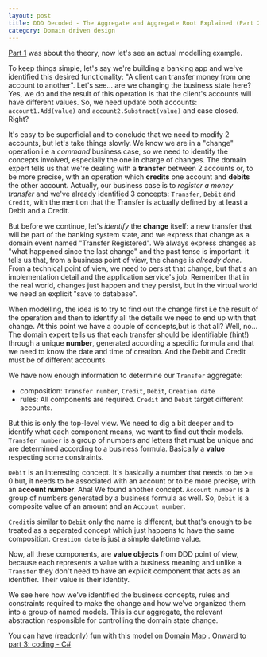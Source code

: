 ```yaml
---
layout: post
title: DDD Decoded - The Aggregate and Aggregate Root Explained (Part 2)
category: Domain driven design
---
```


[Part 1](http://blog.sapiensworks.com/post/2016/07/14/DDD-Aggregate-Decoded-1) was about the theory, now let's see an actual modelling example.

To keep things simple, let's say we're building a banking app and we've identified this desired functionality: "A client can transfer money from one account to another". Let's see... are we changing the business state here? Yes, we do and the result of this operation is that the client's accounts will have different values. So, we need update both accounts: `account1.Add(value)` and `account2.Substract(value)` and case closed. Right? 

It's easy to be superficial and to conclude that we need to modify 2 accounts, but let's take things slowly. We know we are in a "change" operation i.e a _command_ business case, so we need to identify the concepts involved, especially the one in charge of changes. The domain expert tells us that we're dealing with a **transfer** between 2 accounts or, to be more precise, with an operation which **credits** one account and **debits** the other account. Actually, our business case is to _register a money transfer_ and we've already identified 3 concepts: `Transfer`, `Debit` and `Credit`, with the mention that the Transfer is actually defined by at least a Debit and a Credit. 

But before we continue, let's _identify_ the **change** itself: a new transfer that will be part of the banking system state, and we express that change as a domain event named "Transfer Registered". We always express changes as "what happened since the last change" and the past tense is important: it tells us that, from a business point of view, the change is _already done_. From a technical point of view, we need to persist that change, but that's an implementation detail and the application service's job. Remember that in the real world, changes just happen and they persist, but in the virtual world we need an explicit "save to database". 

When modelling, the idea is to try to find out the change first i.e the result of the operation and then to identify all the details we need to end up with that change. At this point we have a couple of concepts,but is that all? Well, no... The domain expert tells us that each transfer should be identifiable (hint!) through a unique **number**, generated according a specific formula and that we need to know the date and time of creation. And the Debit and Credit must be of different accounts. 
 
We have now enough information to determine our `Transfer` aggregate:

* composition: `Transfer number`, `Credit`, `Debit`, `Creation date`
* rules: All components are required. `Credit` and `Debit` target different accounts. 

But this is only the top-level view. We need to dig a bit deeper and to identify what each component means, we want to find out their models. `Transfer number` is a group of numbers and letters that must be unique and are determined according to a business formula. Basically a **value** respecting some constraints. 

`Debit` is an interesting concept. It's basically a number that needs to be >= 0 but, it needs to be associated with an account or to be more precise, with an **account number**. Aha! We found another concept. `Account number` is a group of numbers generated by a business formula as well. So, `Debit` is a composite value of an amount and an `Account number`. 

`Credit`is similar to `Debit` only the name is different, but that's enough to be treated as a separated concept which just happens to have the same composition.
`Creation date` is just a simple datetime value.

Now, all these components, are **value objects** from DDD point of view, because each represents a value with a business meaning and unlike a `Transfer` they don't need to have an explicit component that acts as an identifier. Their value is their identity.  

We see here how we've identified the business concepts, rules and constraints required to make the change and how we've organized them into a group of named models. This is our aggregate, the relevant abstraction responsible for controlling the domain state change.

You can have (readonly) fun with this model on [Domain Map](http://www.domain-map.rocks/sapiens#/blogagg/view/e44139e0-4646-4908-9053-28b1458c21b0/ac/4c8088e9-78dd-4304-95cc-265a7da6eb60) . Onward to [part 3: coding - C#](http://blog.sapiensworks.com/post/2016/07/14/DDD-Aggregate-Decoded-3)

 


 

  

